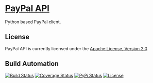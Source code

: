 # [PayPal API](http://paypal-api.hive.pt)

Python based PayPal client.

## License

PayPal API is currently licensed under the [Apache License, Version 2.0](http://www.apache.org/licenses/).

## Build Automation

[![Build Status](https://app.travis-ci.com/hivesolutions/paypal-api.svg?branch=master)](https://travis-ci.com/github/hivesolutions/paypal-api)
[![Coverage Status](https://coveralls.io/repos/hivesolutions/paypal-api/badge.svg?branch=master)](https://coveralls.io/r/hivesolutions/paypal-api?branch=master)
[![PyPi Status](https://img.shields.io/pypi/v/paypal-api.svg)](https://pypi.python.org/pypi/paypal-api)
[![License](https://img.shields.io/badge/license-Apache%202.0-blue.svg)](https://www.apache.org/licenses/)
